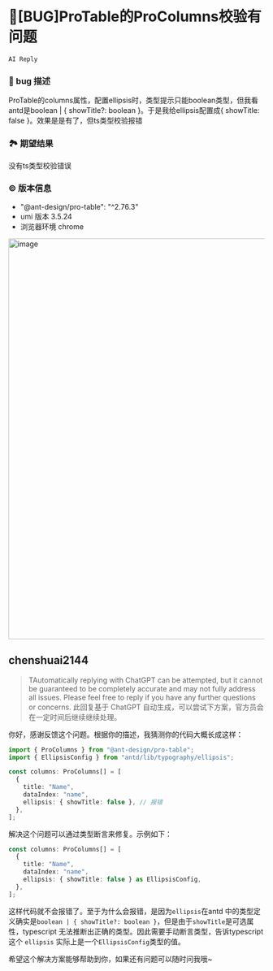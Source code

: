 # 🐛[BUG]ProTable的ProColumns校验有问题

`AI Reply`

### 🐛 bug 描述

ProTable的columns属性，配置ellipsis时，类型提示只能boolean类型，但我看antd是boolean | { showTitle?: boolean }。于是我给ellipsis配置成{ showTitle: false }。效果是是有了，但ts类型校验报错

### 🏞 期望结果

没有ts类型校验错误

### © 版本信息

- "@ant-design/pro-table": "^2.76.3"
- umi 版本 3.5.24
- 浏览器环境 chrome

<img width="789" alt="image" src="https://user-images.githubusercontent.com/35291465/178927418-283eb7a1-07ce-442c-b0cd-2f1afc2a84df.png">

## chenshuai2144

> TAutomatically replying with ChatGPT can be attempted, but it cannot be guaranteed to be completely accurate and may not fully address all issues. Please feel free to reply if you have any further questions or concerns.
> 此回复基于 ChatGPT 自动生成，可以尝试下方案，官方员会在一定时间后继续继续处理。

你好，感谢反馈这个问题。根据你的描述，我猜测你的代码大概长成这样：

```ts
import { ProColumns } from "@ant-design/pro-table";
import { EllipsisConfig } from "antd/lib/typography/ellipsis";

const columns: ProColumns[] = [
  {
    title: "Name",
    dataIndex: "name",
    ellipsis: { showTitle: false }, // 报错
  },
];
```

解决这个问题可以通过类型断言来修复。示例如下：

```ts
const columns: ProColumns[] = [
  {
    title: "Name",
    dataIndex: "name",
    ellipsis: { showTitle: false } as EllipsisConfig,
  },
];
```

这样代码就不会报错了。至于为什么会报错，是因为`ellipsis`在antd 中的类型定义确实是`boolean | { showTitle?: boolean }`，但是由于`showTitle`是可选属性，typescript 无法推断出正确的类型。因此需要手动断言类型，告诉typescript这个 `ellipsis` 实际上是一个`EllipsisConfig`类型的值。

希望这个解决方案能够帮助到你，如果还有问题可以随时问我哦~

